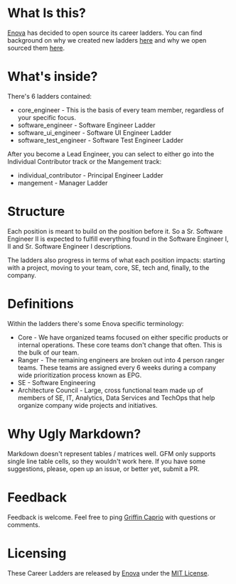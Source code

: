 # What Is this?
[Enova](http://www.enova.com) has decided to open source its career ladders. You can find background on why we created new ladders [here](http://www.builtinchicago.org/node/126918) and why we open sourced them [here](https://www.enova.com/blog/open-sourcing-engineering-ladders/).

# What's inside?
There's 6 ladders contained:
* core_engineer - This is the basis of every team member, regardless of your specific focus.
* software_engineer - Software Engineer Ladder
* software_ui_engineer - Software UI Engineer Ladder
* software_test_engineer - Software Test Engineer Ladder

After you become a Lead Engineer, you can select to either go into the Individual Contributor track or the Mangement track:

* individual_contributor - Principal Engineer Ladder
* mangement - Manager Ladder

# Structure
Each position is meant to build on the position before it. So a Sr. Software Engineer II is expected to fulfill everything found in the Software Engineer I, II and Sr. Software Engineer I descriptions.

The ladders also progress in terms of what each position impacts: starting with a project, moving to your team, core, SE, tech and, finally, to the company.

# Definitions
Within the ladders there's some Enova specific terminology:
* Core - We have organized teams focused on either specific products or internal operations. These core teams don't change that often. This is the bulk of our team.
* Ranger - The remaining engineers are broken out into 4 person ranger teams. These teams are assigned every 6 weeks during a company wide prioritization process known as EPG.
* SE - Software Engineering
* Architecture Council - Large, cross functional team made up of members of SE, IT, Analytics, Data Services and TechOps that help organize company wide projects and initiatives.

# Why Ugly Markdown?
Markdown doesn't represent tables / matrices well. GFM only supports single line table cells, so they wouldn't work here. If you have some suggestions, please, open up an issue, or better yet, submit a PR.

# Feedback
Feedback is welcome. Feel free to ping [Griffin Caprio](http://www.twitter.com/gcaprio) with questions or comments.

# Licensing
These Career Ladders are released by [Enova](http://www.enova.com) under the
[MIT License](https://github.com/enova/tokyo/blob/master/LICENSE).

